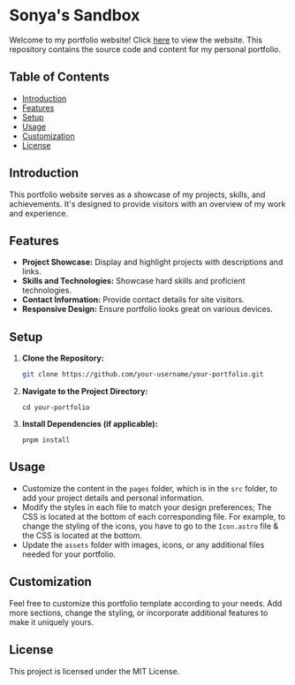 # Sonya's Sandbox

Welcome to my portfolio website! Click [here](https://sonya-personal-website.vercel.app/) to view the website. This repository contains the source code and content for my personal portfolio.


## Table of Contents

- [Introduction](#introduction)
- [Features](#features)
- [Setup](#setup)
- [Usage](#usage)
- [Customization](#customization)
- [License](#license)

## Introduction

This portfolio website serves as a showcase of my projects, skills, and achievements. It's designed to provide visitors with an overview of my work and experience.

## Features

- **Project Showcase:** Display and highlight projects with descriptions and links.
- **Skills and Technologies:** Showcase hard skills and proficient technologies.
- **Contact Information:** Provide contact details for site visitors.
- **Responsive Design:** Ensure portfolio looks great on various devices.

## Setup

1. **Clone the Repository:**
   ```bash
   git clone https://github.com/your-username/your-portfolio.git
   ```
2. **Navigate to the Project Directory:**
    ```
   cd your-portfolio
    ```
3. **Install Dependencies (if applicable):**
    ```
    pnpm install
    ```

## Usage

- Customize the content in the `pages` folder, which is in the `src` folder, to add your project details and personal information.
- Modify the styles in each file to match your design preferences; The CSS is located at the bottom of each corresponding file. For example, to change the styling of the icons, you have to go to the `Icon.astro` file & the CSS is located at the bottom.
- Update the `assets` folder with images, icons, or any additional files needed for your portfolio.

## Customization

Feel free to customize this portfolio template according to your needs. Add more sections, change the styling, or incorporate additional features to make it uniquely yours.

## License

This project is licensed under the MIT License.